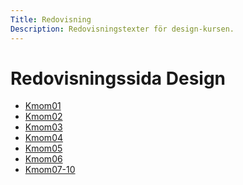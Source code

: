 ```yaml
---
Title: Redovisning
Description: Redovisningstexter för design-kursen.
---
```


Redovisningssida Design
==========================

* [Kmom01](report/kmom01)
* [Kmom02](report/kmom02)
* [Kmom03](report/kmom03)
* [Kmom04](report/kmom04)
* [Kmom05](report/kmom05)
* [Kmom06](report/kmom06)
* [Kmom07-10](report/kmom07-10)


